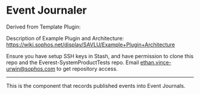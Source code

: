 # Event Journaler

Derived from Template Plugin:

Description of Example Plugin and Architecture: https://wiki.sophos.net/display/SAVLU/Example+Plugin+Architecture

Ensure you have setup SSH keys in Stash, and have permission to clone this repo and the Everest-SystemProductTests repo.
Email ethan.vince-urwin@sophos.com to get repository access.

----

This is the component that records published events into Event Journals.

